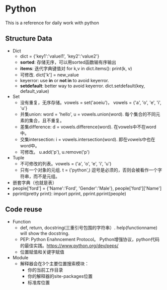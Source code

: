 # Python
This is a reference for daily work with python
## Structure Data
- Dict
  - dict = {'key1':'valuel1', 'key2':'value2'}
  - **sorted**: 存储无序，可以用sorted函数输有序输出
  - **items**: 迭代字典键值对 for k,v in dict.items(): print(k, v)
  - 可修改. dict['k'] = new_value
  - keyerror: use **in** or **not in** to avoid keyerror.
  - **setdefault**: better way to avoid keyerror. dict.setdefault(key, default_value)
- Set
  - 没有重复，无序存储。vowels = set('aoeiu')， vowels = {'a', 'o', 'e', 'i', 'u'}
  - 并集union: word = 'hello', u = vowels.union(word). 每个集合的不同元素的集合，且不重复。
  - 差集difference: d = vowels.difference(word). 在vowels中不在word中。
  - 交集intersection: i = vowels.intersection(word). 即在vowels中也在word中。
  - 可修改。 u.add('p'), u.remove('p')
- Tuple
  - 不可修改的列表。vowels = ('a', 'o', 'e', 'i', 'u')
  - 只有一个对象的元组. t = ('python',) 逗号是必须的，否则会被看作一个字符串，而不是元组。
 - 嵌套字典（也就是表）
  - people['ford'] = {'Name':'Ford', 'Gender':'Male'}, people['ford']['Name']
  - pprint(pretty print): import pprint, pprint.pprint(people)
## Code reuse
- Function
  - def, return, docstring(三重引号包围的字符串）. help(functionname) will show the docstring.
  - PEP: Python Enahncement Protocol。 Python增强协议，python代码的最佳实践。https://www.python.org/dev/peps/
  - 位置赋值和关键字赋值
- Module
  - 解释器会在3个主要位置搜索模块：
    - 你的当前工作目录
    - 你的解释器的site-packages位置
    - 标准库位置
  

